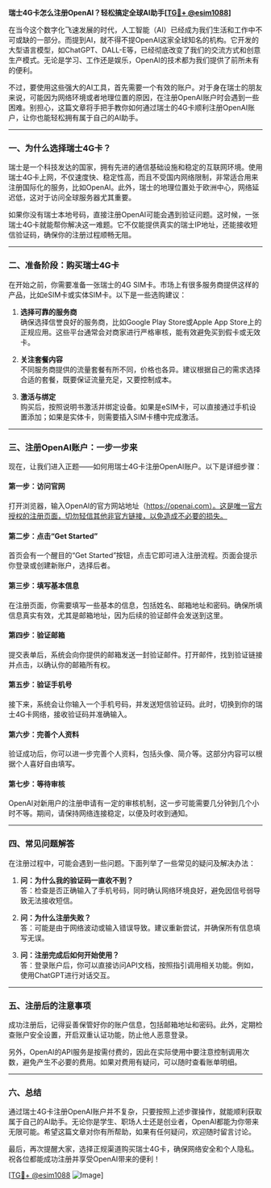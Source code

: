**瑞士4G卡怎么注册OpenAI？轻松搞定全球AI助手[[TG💪+ @esim1088](https://t.me/s/esim1088)]**

在当今这个数字化飞速发展的时代，人工智能（AI）已经成为我们生活和工作中不可或缺的一部分。而提到AI，就不得不提OpenAI这家全球知名的机构。它开发的大型语言模型，如ChatGPT、DALL-E等，已经彻底改变了我们的交流方式和创意生产模式。无论是学习、工作还是娱乐，OpenAI的技术都为我们提供了前所未有的便利。

不过，要使用这些强大的AI工具，首先需要一个有效的账户。对于身在瑞士的朋友来说，可能因为网络环境或者地理位置的原因，在注册OpenAI账户时会遇到一些困难。别担心，这篇文章将手把手教你如何通过瑞士的4G卡顺利注册OpenAI账户，让你也能轻松拥有属于自己的AI助手。

---

### **一、为什么选择瑞士4G卡？**

瑞士是一个科技发达的国家，拥有先进的通信基础设施和稳定的互联网环境。使用瑞士4G卡上网，不仅速度快、稳定性高，而且不受国内网络限制，非常适合用来注册国际化的服务，比如OpenAI。此外，瑞士的地理位置处于欧洲中心，网络延迟低，这对于访问全球服务器尤其重要。

如果你没有瑞士本地号码，直接注册OpenAI可能会遇到验证问题。这时候，一张瑞士4G卡就能帮你解决这一难题。它不仅能提供真实的瑞士IP地址，还能接收短信验证码，确保你的注册过程顺畅无阻。

---

### **二、准备阶段：购买瑞士4G卡**

在开始之前，你需要准备一张瑞士的4G SIM卡。市场上有很多服务商提供这样的产品，比如eSIM卡或实体SIM卡。以下是一些选购建议：

1. **选择可靠的服务商**  
   确保选择信誉良好的服务商，比如Google Play Store或Apple App Store上的正规应用。这些平台通常会对商家进行严格审核，能有效避免买到假卡或无效卡。

2. **关注套餐内容**  
   不同服务商提供的流量套餐有所不同，价格也各异。建议根据自己的需求选择合适的套餐，既要保证流量充足，又要控制成本。

3. **激活与绑定**  
   购买后，按照说明书激活并绑定设备。如果是eSIM卡，可以直接通过手机设置添加；如果是实体卡，则需要插入SIM卡槽中完成激活。

---

### **三、注册OpenAI账户：一步一步来**

现在，让我们进入正题——如何用瑞士4G卡注册OpenAI账户。以下是详细步骤：

#### **第一步：访问官网**
打开浏览器，输入OpenAI的官方网站地址（https://openai.com）。这是唯一官方授权的注册页面，切勿轻信其他非官方链接，以免造成不必要的损失。

#### **第二步：点击“Get Started”**
首页会有一个醒目的“Get Started”按钮，点击它即可进入注册流程。页面会提示你登录或创建新账户，选择后者。

#### **第三步：填写基本信息**
在注册页面，你需要填写一些基本的信息，包括姓名、邮箱地址和密码。确保所填信息真实有效，尤其是邮箱地址，因为后续的验证邮件会发送到这里。

#### **第四步：验证邮箱**
提交表单后，系统会向你提供的邮箱发送一封验证邮件。打开邮件，找到验证链接并点击，以确认你的邮箱所有权。

#### **第五步：验证手机号**
接下来，系统会让你输入一个手机号码，并发送短信验证码。此时，切换到你的瑞士4G卡网络，接收验证码并准确输入。

#### **第六步：完善个人资料**
验证成功后，你可以进一步完善个人资料，包括头像、简介等。这部分内容可以根据个人喜好自由填写。

#### **第七步：等待审核**
OpenAI对新用户的注册申请有一定的审核机制，这一步可能需要几分钟到几个小时不等。期间，请保持网络连接稳定，以便及时收到通知。

---

### **四、常见问题解答**

在注册过程中，可能会遇到一些问题。下面列举了一些常见的疑问及解决办法：

1. **问：为什么我的验证码一直收不到？**  
   答：检查是否正确输入了手机号码，同时确认网络环境良好，避免因信号弱导致无法接收短信。

2. **问：为什么注册失败？**  
   答：可能是由于网络波动或输入错误导致。建议重新尝试，并确保所有信息填写无误。

3. **问：注册完成后如何开始使用？**  
   答：登录账户后，你可以直接访问API文档，按照指引调用相关功能。例如，使用ChatGPT进行对话交互。

---

### **五、注册后的注意事项**

成功注册后，记得妥善保管好你的账户信息，包括邮箱地址和密码。此外，定期检查账户安全设置，开启双重认证功能，防止他人恶意登录。

另外，OpenAI的API服务是按需付费的，因此在实际使用中要注意控制调用次数，避免产生不必要的费用。如果对费用有疑问，可以随时查看账单明细。

---

### **六、总结**

通过瑞士4G卡注册OpenAI账户并不复杂，只要按照上述步骤操作，就能顺利获取属于自己的AI助手。无论你是学生、职场人士还是创业者，OpenAI都能为你带来无限可能。希望这篇文章对你有所帮助，如果有任何疑问，欢迎随时留言讨论。

最后，再次提醒大家，选择正规渠道购买瑞士4G卡，确保网络安全和个人隐私。祝各位都能成功注册并享受OpenAI带来的便利！

[[TG💪+ @esim1088](https://t.me/s/esim1088) ![Image](https://i.postimg.cc/4NQfJmqS/Snipaste-2025-05-13-00-14-12.png)]